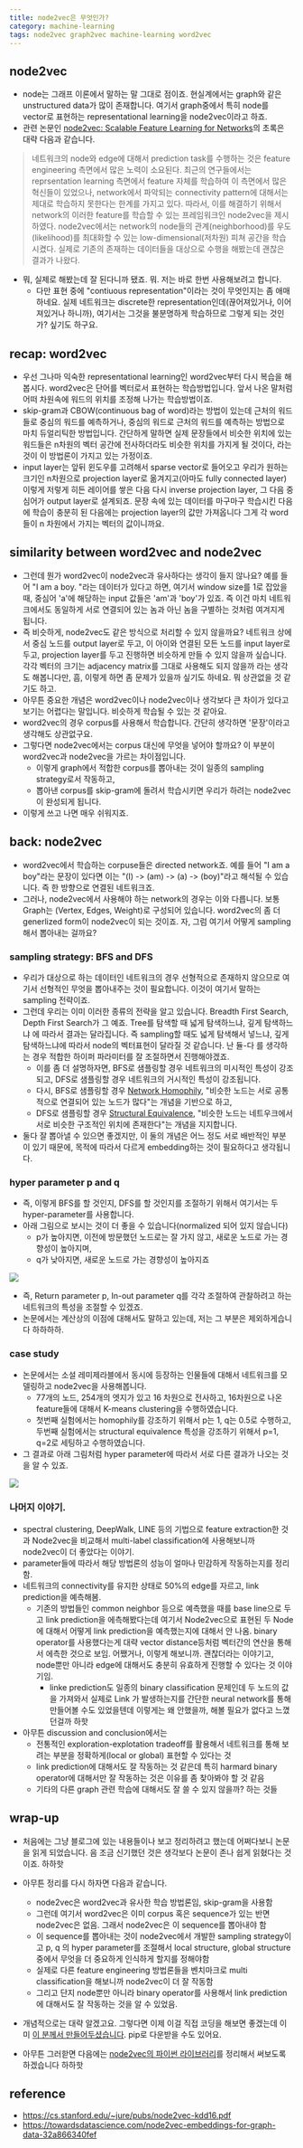```yaml
---
title: node2vec은 무엇인가? 
category: machine-learning
tags: node2vec graph2vec machine-learning word2vec 
---
```


## node2vec

- node는 그래프 이론에서 말하는 말 그대로 점이죠. 현실계에서는 graph와 같은 unstructured data가 많이 존재합니다. 여기서 graph중에서 특히 node를 vector로 표현하는 representational learning을 node2vec이라고 하죠. 
- 관련 논문인 [node2vec: Scalable Feature Learning for Networks](https://arxiv.org/abs/1607.00653)의 초록은 대략 다음과 같습니다. 

> 네트워크의 node와 edge에 대해서 prediction task를 수행하는 것은 feature engineering 측면에서 많은 노력이 소요된다. 최근의 연구들에서는 reprsentation learning 측면에서 feature 자체를 학습하여 이 측면에서 많은 혁신들이 있었으나, network에서 파악되는 connectivity pattern에 대해서는 제대로 학습하지 못한다는 한계를 가지고 있다. 
> 따라서, 이를 해결하기 위해서 network의 이러한 feature를 학습할 수 있는 프레임워크인 node2vec을 제시하였다. node2vec에서는 network의 node들의 관계(neighborhood)를 우도(likelihood)를 최대화할 수 있는 low-dimensional(저차원) 피쳐 공간을 학습시켰다. 실제로 기존의 존재하는 데이터들을 대상으로 수행을 해봤는데 괜찮은 결과가 나왔다. 

- 뭐, 실제로 해봤는데 잘 된다니까 됐죠. 뭐. 저는 바로 한번 사용해보려고 합니다. 
    - 다만 표현 중에 "contiuous representation"이라는 것이 무엇인지는 좀 애매하네요. 실제 네트워크는 discrete한 representation인데(끊어져있거나, 이어져있거나 하니까), 여기서는 그것을 불분명하게 학습하므로 그렇게 되는 것인가? 싶기도 하구요. 

## recap: word2vec

- 우선 그나마 익숙한 representational learning인 word2vec부터 다시 복습을 해봅시다. word2vec은 단어를 벡터로서 표현하는 학습방법입니다. 앞서 나온 말처럼 어떠 차원속에 워드의 위치를 조정해 나가는 학습방법이죠. 
- skip-gram과 CBOW(continuous bag of word)라는 방법이 있는데 근처의 워드들로 중심의 워드를 예측하거나, 중심의 워드로 근처의 워드를 예측하는 방법으로 마치 듀얼리틱한 방법입니다. 간단하게 말하면 실제 문장들에서 비슷한 위치에 있는 워드들은 n차원의 벡터 공간에 전사하더라도 비슷한 위치를 가지게 될 것이다, 라는 것이 이 방법론이 가지고 있는 가정이죠. 
- input layer는 앞뒤 윈도우를 고려해서 sparse vector로 들어오고 우리가 원하는 크기인 n차원으로 projection layer로 옮겨지고(아마도 fully connected layer) 이렇게 저렇게 히든 레이어를 쌓은 다음 다시 inverse projection layer, 그 다음 중심어가 output layer로 설계되죠. 문장 속에 있는 데이터를 마구마구 학습시킨 다음에 학습이 충분히 된 다음에는 projection layer의 값만 가져옵니다 그게 각 word들이 n 차원에서 가지는 벡터의 값이니까요. 

## similarity between word2vec and node2vec

- 그런데 뭔가 word2vec이 node2vec과 유사하다는 생각이 들지 않나요? 예를 들어 "I am a boy. "라는 데이터가 있다고 하면, 여기서 window size를 1로 잡았을 때, 중심어 'a'에 해당하는 input 값들은 'am'과 'boy'가 있죠. 즉 이건 마치 네트워크에서도 동일하게 서로 연결되어 있는 놈과 아닌 놈을 구별하는 것처럼 여겨지게 됩니다. 
- 즉 비슷하게, node2vec도 같은 방식으로 처리할 수 있지 않을까요? 네트워크 상에서 중심 노드를 output layer로 두고, 이 아이와 연결된 모든 노드를 input layer로 두고, projection layer를 두고 진행하면 비슷하게 만들 수 있지 않을까 싶습니다. 각각 벡터의 크기는 adjacency matrix를 그대로 사용해도 되지 않을까 라는 생각도 해봅니다만, 흠, 이렇게 하면 좀 문제가 있을까 싶기도 하네요. 뭐 상관없을 것 같기도 하고. 
- 아무튼 중요한 개념은 word2vec이나 node2vec이나 생각보다 큰 차이가 있다고 보기는 어렵다는 말입니다. 비슷하게 학습될 수 있는 것 같아요. 
- word2vec의 경우 corpus를 사용해서 학습합니다. 간단히 생각하면 '문장'이라고 생각해도 상관없구요. 
- 그렇다면 node2vec에서는 corpus 대신에 무엇을 넣어야 할까요? 이 부분이 word2vec과 node2vec을 가르는 차이점입니다. 
    - 이렇게 graph에서 적합한 corpus를 뽑아내는 것이 일종의 sampling strategy로서 작동하고, 
    - 뽑아낸 corpus를 skip-gram에 돌려서 학습시키면 우리가 하려는 node2vec이 완성되게 됩니다. 
- 이렇게 쓰고 나면 매우 쉬워지죠.

## back: node2vec

- word2vec에서 학습하는 corpuse들은 directed network죠. 예를 들어 "I am a boy"라는 문장이 있다면 이는 "(I) -> (am) -> (a) -> (boy)"라고 해석될 수 있습니다. 즉 한 방향으로 연결된 네트워크죠. 
- 그러나, node2vec에서 사용해야 하는 network의 경우는 이와 다릅니다. 보통 Graph는 (Vertex, Edges, Weight)로 구성되어 있습니다. word2vec의 좀 더 generlized form이 node2vec이 되는 것이죠. 자, 그럼 여기서 어떻게 sampling해서 뽑아내는 걸까요? 

### sampling strategy: BFS and DFS

- 우리가 대상으로 하는 데이터인 네트워크의 경우 선형적으로 존재하지 않으므로 여기서 선형적인 무엇을 뽑아내주는 것이 필요합니다. 이것이 여기서 말하는 sampling 전략이죠. 
- 그런데 우리는 이미 이러한 종류의 전략을 알고 있습니다. Breadth First Search, Depth First Search가 그 예죠. Tree를 탐색할 때 넓게 탐색하느냐, 깊게 탐색하느냐 에 따라서 결과는 달라집니다. 즉 sampling할 때도 넓게 탐색해서 넣느냐, 깊게 탐색하느냐에 따라서 node의 벡터표현이 달라질 것 같습니다. 난 듈-다 를 생각하는 경우 적합한 하이퍼 파라미터를 잘 조절하면서 진행해야겠죠. 
    - 이를 좀 더 설명하자면, BFS로 샘플링할 경우 네트워크의 미시적인 특성이 강조되고, DFS로 샘플링할 경우 네트워크의 거시적인 특성이 강조됩니다. 
    - 다시, BFS로 샘플링할 경우 [Network Homophily](https://en.wikipedia.org/wiki/Network_homophily), "비슷한 노드는 서로 공통적으로 연결되어 있는 노드가 많다"는 개념을 기반으로 하고, 
    - DFS로 샘플링할 경우 [Structural Equivalence](https://en.wikipedia.org/wiki/Similarity_(network_science)#Structural_equivalence), "비슷한 노드는 네트우크에서 서로 비슷한 구조적인 위치에 존재한다"는 개념을 지지합니다. 
- 둘다 잘 뽑아낼 수 있으면 좋겠지만, 이 둘의 개념은 어느 정도 서로 배반적인 부분이 있기 때문에, 목적에 따라서 다르게 embedding하는 것이 필요하다고 생각됩니다. 

### hyper parameter p and q

- 즉, 이렇게 BFS를 할 것인지, DFS를 할 것인지를 조절하기 위해서 여기서는 두 hyper-parameter를 사용합니다. 
- 아래 그림으로 보시는 것이 더 좋을 수 있습니다(normalized 되어 있지 않습니다)
    - p가 높아지면, 이전에 방문했던 노드로는 잘 가지 않고, 새로운 노드로 가는 경향성이 높아지며, 
    - q가 낮아지면, 새로운 노드로 가는 경향성이 높아지죠 

![](https://cdn-images-1.medium.com/max/1200/1*44_Ys2JeD8B0NVdbJ4TQlg.png)

- 즉, Return parameter p, In-out parameter q를 각각 조절하여 관찰하려고 하는 네트워크의 특성을 조절할 수 있겠죠. 
- 논문에서는 계산상의 이점에 대해서도 말하고 있는데, 저는 그 부분은 제외하게습니다 하하하하. 

### case study 

- 논문에서는 소설 레미제라블에서 동시에 등장하는 인물들에 대해서 네트워크를 모델링하고 node2vec을 사용해봅니다. 
    - 77개의 노드, 254개의 엣지가 있고 16 차원으로 전사하고, 16차원으로 나온 feature들에 대해서 K-means clustering을 수행하였습니다. 
    - 첫번째 실험에서는 homophily를 강조하기 위해서 p는 1, q는 0.5로 수행하고, 두번째 실험에서는 structural equivalence 특성을 강조하기 위해서 p=1, q=2로 세팅하고 수행하였습니다. 
- 그 결과로 아래 그림처럼 hyper parameter에 따라서 서로 다른 결과가 나오는 것을 알 수 있죠. 

![](http://nocotan.github.io/images/20170701/fig2.png)    

### 나머지 이야기. 

- spectral clustering, DeepWalk, LINE 등의 기법으로 feature extraction한 것과 Node2vec을 비교해서 multi-label classification에 사용해보니까 node2vec이 더 좋았다는 이야기. 
- parameter들에 따라서 해당 방법론의 성능이 얼마나 민감하게 작동하는지를 정리함. 
- 네트워크의 connectivity를 유지한 상태로 50%의 edge를 자르고, link prediction을 예측해봄. 
    - 기존의 방법들인 common neighbor 등으로 예측했을 때를 base line으로 두고 link prediction을 에측해봤다는데 여기서 Node2vec으로 표현된 두 Node에 대해서 어떻게 link prediction을 예측했는지에 대해서 안 나옴. binary operator를 사용했다는게 대략 vector distance등처럼 벡터간의 연산을 통해서 에측한 것으로 보임. 어쨌거나, 이렇게 해보니까. 괜찮더라는 이야기고, node뿐만 아니라 edge에 대해서도 충분히 유효하게 진행할 수 있다는 것 이야기임.
        - linke prediction도 일종의 binary classification 문제인데 두 노드의 값을 가져와서 실제로 Link 가 발생하는지를 간단한 neural network를 통해 만들어볼 수도 있었을텐데 이렇게는 왜 안했을까, 해볼 필요가 없다고 느꼈던걸까 하핫
- 아무튼 discussion and conclusion에서는 
    - 전통적인 exploration-explotation tradeoff를 활용해서 네트워크를 통해 보려는 부분을 정확하게(local or global) 표현할 수 있다는 것
    - link prediction에 대해서도 잘 작동하는 것 같은데 특히 harmard binary operator에 대해서만 잘 작동하는 것은 이유를 좀 찾아봐야 할 것 같음 
    - 기타의 다른 graph 관련 학습에 대해서도 잘 쓸 수 있지 않을까? 하는 것들 

## wrap-up

- 처음에는 그냥 블로그에 있는 내용들이나 보고 정리하려고 했는데 어쩌다보니 논문을 읽게 되었습니다. 음 조금 신기했던 것은 생각보다 논문이 존나 쉽게 읽혔다는 것이죠. 하하핫
- 아무튼 정리를 다시 하자면 다음과 같습니다. 
    - node2vec은 word2vec과 유사한 학습 방법론임, skip-gram을 사용함
    - 그런데 여기서 word2vec은 이미 corpus 혹은 sequence가 있는 반면 node2vec은 없음. 그래서 node2vec은 이 sequence를 뽑아내야 함
    - 이 sequence를 뽑아내는 것이 node2vec에서 개발한 sampling strategy이고 p, q 의 hyper parameter를 조절해서 local structure, global structure 중에서 무엇을 더 중요하게 인식하게 할지를 정해야함 
    - 실제로 다른 feature engineering 방법론들을 벤치마크로 multi classification을 해보니까 node2vec이 더 잘 작동함
    - 그리고 단지 node뿐만 아니라 binary operator를 사용해서 link prediction에 대해서도 잘 작동하는 것을 알 수 있었음.

- 개념적으로는 대략 알겠고요. 그렇다면 이제 이걸 직접 코딩을 해보면 좋겠는데 이미 [이 분께서 만들어두셨습니다](https://towardsdatascience.com/node2vec-embeddings-for-graph-data-32a866340fef). pip로 다운받을 수도 있어요. 
- 아무튼 그러핟면 다음에는 [node2vec의 파이썬 라이브러리](https://github.com/eliorc/node2vec)를 정리해서 써보도록 하겠습니다 하하핫






## reference

- <https://cs.stanford.edu/~jure/pubs/node2vec-kdd16.pdf>
- <https://towardsdatascience.com/node2vec-embeddings-for-graph-data-32a866340fef>
